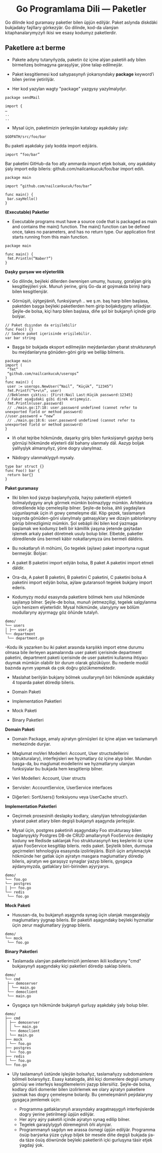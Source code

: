 # <div align="center">Go Programlama Dili — Paketler</div>

Go dilinde kod guramasy paketler bilen üpjün edilýär. Paket aslynda diskdäki bukjadaky faýllary görkezýär. Go dilinde, kod-da ulanýan kitaphanalarymyzyň ikisi we esasy kodumyz paketlerdir.

## Paketlere a:t berme

- Pakete adyny tutanyňyzda, paketin öz içine alýan paketiň ady bilen birmeňzeş bolmagyna garaşylýar, ýöne talap edilmeýär.
- Paket kesgitlemesi kod sahypasynyň ýokarsyndaky <strong>package</strong> keyword’i  bilen ýerine ýetirilýär.

- Her kod yazylan wagty "package" yazgysy yazylmalydyr.

```
package sendMail

import {
…
..
..

```

- Mysal üçin, paketimizin ýerleşýän katalogy aşakdaky ýaly:

```
$GOPATH/src/foo/bar
```

Bu paketi aşakdaky ýaly kodda import edýäris.

```
import “foo/bar”
```
Bar paketini GitHub-da foo atly ammarda import etjek bolsak, ony aşakdaky ýaly import edip bileris:
github.com/nailcankucuk/foo/bar import ediň.



```
package main

import “github.com/nailcankucuk/foo/bar”

func main() {
 bar.sayHello()
}
```

<strong>(Executable) Paketler</strong>

- Executable programs must have a source code that is packaged as main and contains the main() function. The main() function can be defined once, takes no parameters, and has no return type. Our application first starts running from this main function.


```
package main

func main() {
 fmt.Println(“Naber?”)
}
```

<strong> Daşky gurşaw we elýeterlilik </strong>

- Go dilinde, beýleki dillerden öwrenişen umumy, hususy, goralýan giriş kesgitleýjileri ýok. Munuň ýerine, giriş Go-da at goýmakda birinji harp bilen kesgitlenýär.

- Görnüşiň, üýtgeýäniň, funksiýanyň .. we ş.m. baş harp bilen başlasa, paketden başga beýleki paketlerden hem girip boljakdygyny aňladýar. Şeýle-de bolsa, kiçi harp bilen başlasa, diňe şol bir bukjanyň içinde girip bolýar.

```
// Paket dışından da erişilebilir
func Foo() {}
// Sadece paket içerisinde erişilebilir.
var bar string
```
- Başga bir bukjada eksport edilmeýän meýdanlardan ybarat strukturanyň bu meýdanlaryna gönüden-göni girip we belläp bilmeris.

```
package main
import (
 “fmt”
 “github.com/nailcankucuk/userops”
)
func main() {
 user := userops.NewUser(“Nail”, “Küçük”, “12345”)
 fmt.Printf(“%+v\n”, user)
 //Beklenen çıktısı: {First:Nail Last:Küçük password:12345}
// Fakat aşağıdaki gibi direk erişmeyiz.
 fmt.Println(user.password)
 // ./main.go:17:18: user.password undefined (cannot refer to unexported field or method password)
//user.password = “new” 
 // ./main.go:18:6: user.password undefined (cannot refer to unexported field or method password)
}
```
- Iň oňat tejribe hökmünde, daşarky giriş bilen funksiýanyň gaýdyp beriş görnüşi hökmünde elýeterli däl bahany ulanmaly däl. Aazyp boljak ýalňyşlyk almarsyňyz, ýöne dogry ulanylmaz.

- Nädogry ulanmaklygyň mysaly.

```
type bar struct {}
func Foo() bar {
 return bar{}
}
```
<strong>Paket guramasy</strong>

- Ilki bilen kod ýazyp başlanyňyzda, haýsy paketleriň elýeterli bolmalydygyny anyk görmek mümkin bolmazlygy mümkin. Arhitektura döredilende köp çemeleşilip bilner. Şeýle-de bolsa, ähli ýagdaýlara uýgunlaşmak üçin iň gowy çemeleşme däl. Köp gezek, taslamanyň başynda gönüden-göni ulanylmaly gatnaşyklary we dizaýn şablonlaryny görüp bilmezligimiz mümkin. Şol sebäpli ilki bilen kod ýazmaga başlamak we kodumyz belli bir kämillik ýaşyna ýetende gaýtadan işlemek arkaly paket döretmek usuly bolup biler. Elbetde, paketler döredilende üns bermeli käbir nokatlarymyza üns bermeli däldiris.
 
- Bu nokatlaryň iň möhümi, Go tegelek (aýlaw) paket importyna rugsat bermeýär. Bolýar:

- A paket B paketini import edýän bolsa, B paket A paketini import etmeli däldir.

- Ora-da, A paket B paketini, B paketini C paketini, C paketini bolsa A paketini import edýän bolsa, aýlaw gutaransoň tegelek bukjany import ederis.

- Kodumyzy modul esasynda paketlere bölmek hem usul hökmünde saýlanyp bilner. Şeýle-de bolsa, munuň ýetmezçiligi, tegelek salgylanma üçin henizem elýeterlidir. Mysal hökmünde, ulanyjyny we bölüm modullaryny aýyrmagy göz öňünde tutalyň.

```
demo/
└── users
│ ├── user.go
└── department
 └── department.go
```
-Kodu ilk yazarken bu iki paket arasında karşılıklı import etme durumu olmasa bile ilerleyen aşamalarında user paketi içerisinde department paketini, department paketi içerisinde de user paketini kullanma ihtiyacı duymak mümkün olabilir bir durum olarak gözüküyor. Bu nedenle modül bazında ayrım yapmak da çok doğru gözükmemektedir.

- Maslahat berilýän bukjany bölmek usullarynyň biri hökmünde aşakdaky 4 toparda paket döredip bileris.

 - Domain Paketi
 - Implementation Paketleri
 - Mock Paketi
 - Binary Paketleri

<strong>Domain Paketi</strong>

- Domain Package, amaly aýratyn görnüşleri öz içine alýan we taslamanyň merkezinde durýar.

- Maglumat moVeri Modelleri: Account, User structsdellerini (strukturalary), interfeýsleri we hyzmatlary öz içine alyp biler. Mundan başga-da, bu maglumat modellerini we hyzmatlaryny ulanýan funksiýalar bu bukjada hem kesgitlenip bilner.

 - Veri Modelleri: Account, User structs
 - Servisler: AccountService, UserService interfaces
 - Diğerleri: SortUsers() fonksiyonu veya UserCache struct’ı.

<strong>Implementation Paketleri</strong>
- Geçirmek prosesiniň deslapky kodlary, ulanylýan tehnologiýalardan ybarat paket atlary bilen degişli bukjanyň aşagynda ýerleşýär.

- Mysal üçin, postgres paketiniň aşagyndaky Foo strukturasy bilen baglanyşykly Postgres DB-de CRUD amallarynyň FooService deslapky koduny we Redisde saklanjak Foo strukturasynyň keş keşlerini öz içine alýan FooService kesgitläp bileris. redis paket. Şeýlelik bilen, durmuşa geçirmeleri tehnologiýa esasynda izolirleýäris. Biziň üçin artykmaçlyk hökmünde her gatlak üçin aýratyn masgara maglumatlary döredip bileris, aýratyn we garaşsyz synaglar ýazyp bileris, gysgaça aýdanymyzda, gatlaklary biri-birinden aýyrýarys.

```
demo/
└── foo.go
└── postgres
│ ├── foo.go
└── redis
 └── foo.go
```

<strong> Mock Paketi</strong>

- Hususan-da, bu bukjanyň aşagynda synag üçin ulanjak masgaralaýjy maglumatlary ýygnap bileris. Bir paketiň aşagyndaky beýleki hyzmatlar üçin zerur maglumatlary ýygnap bileris.

```
demo/
└── mock
 └── foo.go
```
<strong> Binary Paketleri </strong>
- Taslamada ulanýan paketlerimiziň jemlenen ikili kodlaryny "cmd" bukjasynyň aşagyndaky kiçi paketleri döredip saklap bileris.
```
demo/
└── cmd
 ├── demoserver
 │ └── main.go
 └── democlient
 └── main.go
```
- Gysgaça syn hökmünde bukjanyň gurluşy aşakdaky ýaly bolup biler.

```
demo/
├── cmd
│ ├── demoserver
│ │ └── main.go 
│ └── democlient
│ └── main.go 
├── mock
│ └── foo.go 
├── postgres
│ └── foo.go
├── redis
│ └── foo.go
└── foo.go
```
- Uly taslamanyň üstünde işleýän bolsaňyz, taslamaňyzy subdomainlere bölmeli bolarsyňyz. Esasy katalogda, ähli kiçi domenlere degişli umumy görnüşi we interfeýs kesgitlemelerini ýazyp bilersiňiz. Şeýle-de bolsa, kodlary dürli domenler bilen izolirlemek we olary aýratyn paketlere ýazmak has dogry çemeleşme bolardy. Bu çemeleşmäniň peýdalaryny gysgaça jemlemek üçin:

   - Programma gatlaklarynyň arasyndaky aragatnaşygyň interfeýslerde dogry ýerine ýetirilmegi üpjün edilýär.
   - Her aýry aýry paketiň içinde aýratyn synag edilip bilner.
   - Tegelek garaşlylygyň döremeginiň öňi alynýar.
   - Programmanyň sagdyn we arassa ösmegi üpjün edilýär. Programma ösüp barýarka ýüze çykyp biljek bir mesele diňe degişli bukjada ýa-da täze ösüş döwründe beýleki paketleriň içki gurluşyna täsir etjek ýagdaý ýok.



